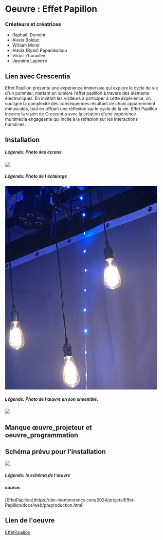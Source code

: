 # Oeuvre : Effet Papillon
### Créateurs et créatrices
- Raphaël Dumont
- Alexis Bolduc
- William Morel
- Alexia (Ryan) Papanikolaou
- Viktor Zhuravlev
- Jasmine Lapierre

## Lien avec Crescentia
Effet Papillon présente une expérience immersive qui explore le cycle de vie d'un pommier, mettant en lumière l'effet papillon à travers des éléments électroniques. En invitant les visiteurs à participer à cette expérience, on souligne la complexité des conséquences résultant de choix apparemment minuscules, tout en offrant une réflexion sur le cycle de la vie. Effet Papillon incarne la vision de Crescentia avec la création d'une expérience multimédia engageante qui incite à la réflexion sur les interactions humaines.

## Installation
<h5>Légende: Photo des écrans</h5>
<img src="medias/oeuvre_écran.webp" width="500"/>

<h5>Légende: Photo de l'éclairage</h5>
<img src="medias/oeuvre_eclairage.jpg" width="500"/>

<h5>Légende: Photo de l’œuvre en son ensemble.</h5>
<img src="medias/œuvre_vue_globale.jpg" width="500"/>






 ## Manque œuvre_projeteur et oeuvre_programmation‎ ‎ ‎ ‎ ‎ ‎ ‎ ‎ ‎ ‎ ‎‎ ‎ ‎ ‎ ‎ ‎ ‎ ‎‎ ‎‎ ‎ ‎ ‎‎  ‎ ‎ ‎ ‎ ‎ ‎‎ ‎ ‎ ‎‎  ‎‎ ‎ ‎‎ ‎ ‎










## Schéma prévu pour l'installation
<img src="medias/oeuvre_schéma.jpg" width="700"/>
<h5>Légende: le schéma de l'œuvre</h5>

<h5> source: </h5>
[EffetPapillon](https://tim-montmorency.com/2024/projets/Effet-Papillon/docs/web/preproduction.html)

## Lien de l'oeuvre
[EffetPapillon](https://tim-montmorency.com/2024/projets/Effet-Papillon/docs/web/index.html)
